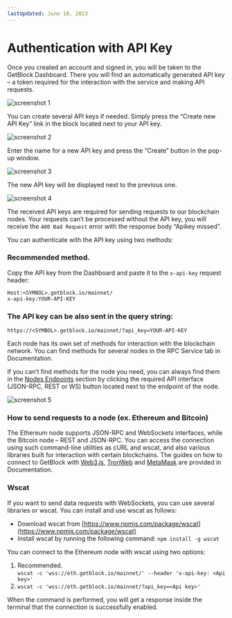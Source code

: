 ```yaml
---
lastUpdated: June 10, 2023
---
```


# Authentication with API Key

Once you created an account and signed in, you will be taken to the GetBlock Dashboard. There you will find an automatically generated API key – a token required for the interaction with the service and making API requests.

![screenshot 1](https://storage.getblock.io/web/docs/get-started/auth-with-api-key/screenshot_1.webp)

You can create several API keys if needed. Simply press the “Create new API Key” link in the block located next to your API key.

![screenshot 2](https://storage.getblock.io/web/docs/get-started/auth-with-api-key/screenshot_2.webp)

Enter the name for a new API key and press the “Create” button in the pop-up window.

![screenshot 3](https://storage.getblock.io/web/docs/get-started/auth-with-api-key/screenshot_3.webp)

The new API key will be displayed next to the previous one.

![screenshot 4](https://storage.getblock.io/web/docs/get-started/auth-with-api-key/screenshot_4.webp)

The received API keys are required for sending requests to our blockchain nodes. Your requests can’t be processed without the API key, you will receive the ```400 Bad Request``` error with the response body “Apikey missed”.

You can authenticate with the API key using two methods:

### Recommended method.
Copy the API key from the Dashboard and paste it to the ```x-api-key``` request header:

```
Host:<SYMBOL>.getblock.io/mainnet/
x-api-key:YOUR-API-KEY
```

### The API key can be also sent in the query string:
```
https://<SYMBOL>.getblock.io/mainnet/?api_key=YOUR-API-KEY
```

Each node has its own set of methods for interaction with the blockchain network. You can find methods for several nodes in the RPC Service tab in Documentation.

If you can’t find methods for the node you need, you can always find them in the [Nodes Endpoints](https://getblock.io/docs/nodes-endpoints/) section by clicking the required API interface (JSON-RPC, REST or WS) button located next to the endpoint of the node.

![screenshot 5](https://storage.getblock.io/web/docs/get-started/auth-with-api-key/screenshot_5.webp)


### How to send requests to a node (ex. Ethereum and Bitcoin)

The Ethereum node supports JSON-RPC and WebSockets interfaces, while the Bitcoin node – REST and JSON-RPC. You can access the connection using such command-line utilities as cURL and wscat, and also various libraries built for interaction with certain blockchains. The guides on how to connect to GetBlock with [Web3.js](https://getblock.io/docs/guides/how-to-connect-to-getblock-with-web3js/), [TronWeb](https://getblock.io/docs/guides/how-to-connect-to-getblock-with-tronweb/) and [MetaMask](https://getblock.io/docs/guides/how-to-connect-to-getblock-with-metamask/) are provided in Documentation.

### Wscat

If you want to send data requests with WebSockets, you can use several libraries or wscat. You can install and use wscat as follows:

- Download wscat from [https://www.npmjs.com/package/wscat](https://www.npmjs.com/package/wscat)
- Install wscat by running the following command: ```npm install -g wscat```

You can connect to the Ethereum node with wscat using two options:
1. Recommended.\
```wscat -c 'wss://eth.getblock.io/mainnet/' --header 'x-api-key: <Api key>'```
2. ```wscat -c 'wss://eth.getblock.io/mainnet/?api_key=<Api key>'```

When the command is performed, you will get a response inside the terminal that the connection is successfully enabled.
